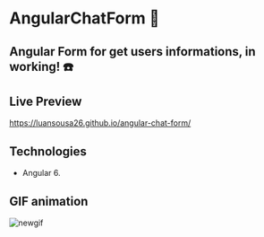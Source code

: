 # AngularChatForm :iphone:

## Angular Form for get users informations, in working! :phone:
## Live Preview
https://luansousa26.github.io/angular-chat-form/

## Technologies
* Angular 6.
 
## GIF animation
![newgif](https://user-images.githubusercontent.com/33549496/48065840-efe52400-e1b2-11e8-8c7e-2c58565ad2d3.gif)

